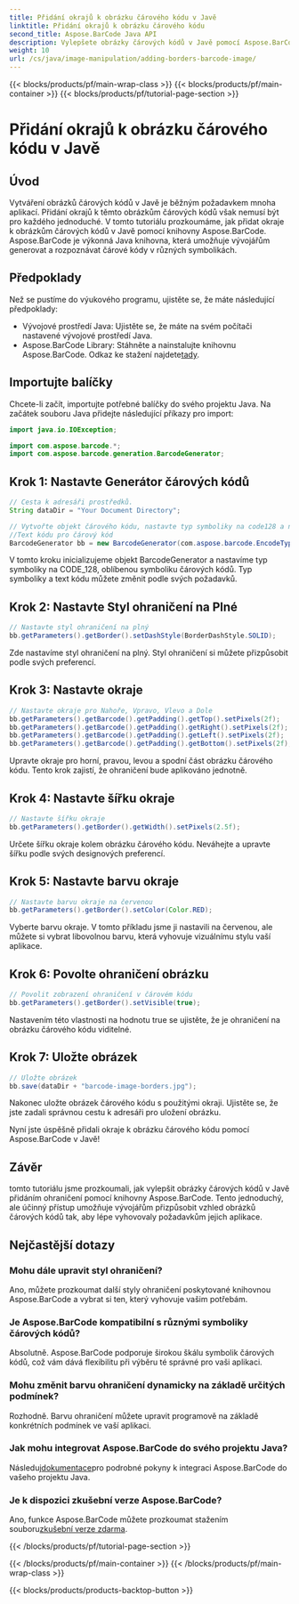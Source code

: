 ```yaml
---
title: Přidání okrajů k obrázku čárového kódu v Javě
linktitle: Přidání okrajů k obrázku čárového kódu
second_title: Aspose.BarCode Java API
description: Vylepšete obrázky čárových kódů v Javě pomocí Aspose.BarCode přidáním přizpůsobitelných hranic. Postupujte podle tohoto podrobného průvodce, abyste dosáhli vizuálně přitažlivého řešení čárových kódů.
weight: 10
url: /cs/java/image-manipulation/adding-borders-barcode-image/
---
```


{{< blocks/products/pf/main-wrap-class >}}
{{< blocks/products/pf/main-container >}}
{{< blocks/products/pf/tutorial-page-section >}}

# Přidání okrajů k obrázku čárového kódu v Javě


## Úvod

Vytváření obrázků čárových kódů v Javě je běžným požadavkem mnoha aplikací. Přidání okrajů k těmto obrázkům čárových kódů však nemusí být pro každého jednoduché. V tomto tutoriálu prozkoumáme, jak přidat okraje k obrázkům čárových kódů v Javě pomocí knihovny Aspose.BarCode. Aspose.BarCode je výkonná Java knihovna, která umožňuje vývojářům generovat a rozpoznávat čárové kódy v různých symbolikách.

## Předpoklady

Než se pustíme do výukového programu, ujistěte se, že máte následující předpoklady:

- Vývojové prostředí Java: Ujistěte se, že máte na svém počítači nastavené vývojové prostředí Java.
- Aspose.BarCode Library: Stáhněte a nainstalujte knihovnu Aspose.BarCode. Odkaz ke stažení najdete[tady](https://releases.aspose.com/barcode/java/).

## Importujte balíčky

Chcete-li začít, importujte potřebné balíčky do svého projektu Java. Na začátek souboru Java přidejte následující příkazy pro import:

```java
import java.io.IOException;

import com.aspose.barcode.*;
import com.aspose.barcode.generation.BarcodeGenerator;
```

## Krok 1: Nastavte Generátor čárových kódů

```java
// Cesta k adresáři prostředků.
String dataDir = "Your Document Directory";

// Vytvořte objekt čárového kódu, nastavte typ symboliky na code128 a nastavte
//Text kódu pro čárový kód
BarcodeGenerator bb = new BarcodeGenerator(com.aspose.barcode.EncodeTypes.CODE_128, "1234567");
```

V tomto kroku inicializujeme objekt BarcodeGenerator a nastavíme typ symboliky na CODE_128, oblíbenou symboliku čárových kódů. Typ symboliky a text kódu můžete změnit podle svých požadavků.

## Krok 2: Nastavte Styl ohraničení na Plné

```java
// Nastavte styl ohraničení na plný
bb.getParameters().getBorder().setDashStyle(BorderDashStyle.SOLID);
```

Zde nastavíme styl ohraničení na plný. Styl ohraničení si můžete přizpůsobit podle svých preferencí.

## Krok 3: Nastavte okraje

```java
// Nastavte okraje pro Nahoře, Vpravo, Vlevo a Dole
bb.getParameters().getBarcode().getPadding().getTop().setPixels(2f);
bb.getParameters().getBarcode().getPadding().getRight().setPixels(2f);
bb.getParameters().getBarcode().getPadding().getLeft().setPixels(2f);
bb.getParameters().getBarcode().getPadding().getBottom().setPixels(2f);
```

Upravte okraje pro horní, pravou, levou a spodní část obrázku čárového kódu. Tento krok zajistí, že ohraničení bude aplikováno jednotně.

## Krok 4: Nastavte šířku okraje

```java
// Nastavte šířku okraje
bb.getParameters().getBorder().getWidth().setPixels(2.5f);
```

Určete šířku okraje kolem obrázku čárového kódu. Neváhejte a upravte šířku podle svých designových preferencí.

## Krok 5: Nastavte barvu okraje

```java
// Nastavte barvu okraje na červenou
bb.getParameters().getBorder().setColor(Color.RED);
```

Vyberte barvu okraje. V tomto příkladu jsme ji nastavili na červenou, ale můžete si vybrat libovolnou barvu, která vyhovuje vizuálnímu stylu vaší aplikace.

## Krok 6: Povolte ohraničení obrázku

```java
// Povolit zobrazení ohraničení v čárovém kódu
bb.getParameters().getBorder().setVisible(true);
```

Nastavením této vlastnosti na hodnotu true se ujistěte, že je ohraničení na obrázku čárového kódu viditelné.

## Krok 7: Uložte obrázek

```java
// Uložte obrázek
bb.save(dataDir + "barcode-image-borders.jpg");
```

Nakonec uložte obrázek čárového kódu s použitými okraji. Ujistěte se, že jste zadali správnou cestu k adresáři pro uložení obrázku.

Nyní jste úspěšně přidali okraje k obrázku čárového kódu pomocí Aspose.BarCode v Javě!

## Závěr

tomto tutoriálu jsme prozkoumali, jak vylepšit obrázky čárových kódů v Javě přidáním ohraničení pomocí knihovny Aspose.BarCode. Tento jednoduchý, ale účinný přístup umožňuje vývojářům přizpůsobit vzhled obrázků čárových kódů tak, aby lépe vyhovovaly požadavkům jejich aplikace.

## Nejčastější dotazy

### Mohu dále upravit styl ohraničení?
Ano, můžete prozkoumat další styly ohraničení poskytované knihovnou Aspose.BarCode a vybrat si ten, který vyhovuje vašim potřebám.

### Je Aspose.BarCode kompatibilní s různými symboliky čárových kódů?
Absolutně. Aspose.BarCode podporuje širokou škálu symbolik čárových kódů, což vám dává flexibilitu při výběru té správné pro vaši aplikaci.

### Mohu změnit barvu ohraničení dynamicky na základě určitých podmínek?
Rozhodně. Barvu ohraničení můžete upravit programově na základě konkrétních podmínek ve vaší aplikaci.

### Jak mohu integrovat Aspose.BarCode do svého projektu Java?
 Následuj[dokumentace](https://reference.aspose.com/barcode/java/)pro podrobné pokyny k integraci Aspose.BarCode do vašeho projektu Java.

### Je k dispozici zkušební verze Aspose.BarCode?
 Ano, funkce Aspose.BarCode můžete prozkoumat stažením souboru[zkušební verze zdarma](https://releases.aspose.com/).

{{< /blocks/products/pf/tutorial-page-section >}}

{{< /blocks/products/pf/main-container >}}
{{< /blocks/products/pf/main-wrap-class >}}

{{< blocks/products/products-backtop-button >}}

